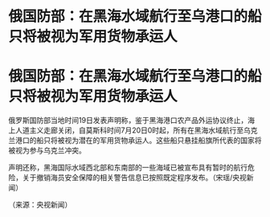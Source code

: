 # 俄国防部：在黑海水域航行至乌港口的船只将被视为军用货物承运人

# 俄国防部：在黑海水域航行至乌港口的船只将被视为军用货物承运人

俄罗斯国防部当地时间19日发表声明称，鉴于黑海港口农产品外运协议终止，海上人道主义走廊关闭，自莫斯科时间7月20日0时起，所有在黑海水域航行至乌克兰港口的船只将被视为潜在的军用货物承运人。这些船只悬挂船旗所代表的国家将被视为参与乌克兰冲突。

声明还称，黑海国际水域西北部和东南部的一些海域已被宣布具有暂时的航行危险，关于撤销海员安全保障的相关警告信息已按照既定程序发布。（宋瑶/央视新闻）

（来源：央视新闻）


